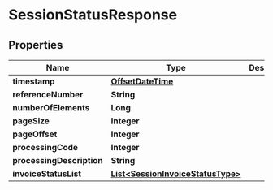 # SessionStatusResponse

## Properties
Name | Type | Description | Notes
------------ | ------------- | ------------- | -------------
**timestamp** | [**OffsetDateTime**](OffsetDateTime.md) |  | 
**referenceNumber** | **String** |  | 
**numberOfElements** | **Long** |  | 
**pageSize** | **Integer** |  | 
**pageOffset** | **Integer** |  | 
**processingCode** | **Integer** |  | 
**processingDescription** | **String** |  | 
**invoiceStatusList** | [**List&lt;SessionInvoiceStatusType&gt;**](SessionInvoiceStatusType.md) |  | 
